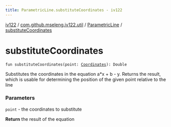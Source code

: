 ```yaml
---
title: ParametricLine.substituteCoordinates - iv122
---
```


[iv122](../../index.md) / [com.github.mseleng.iv122.util](../index.md) / [ParametricLine](index.md) / [substituteCoordinates](.)

# substituteCoordinates

`fun substituteCoordinates(point: `[`Coordinates`](../-coordinates/index.md)`): Double`

Substitutes the coordinates in the equation a*x + b - y.
Returns the result, which is usable for determining the position of the given point relative to the line

### Parameters

`point` - the coordinates to substitute

**Return**
the result of the equation


